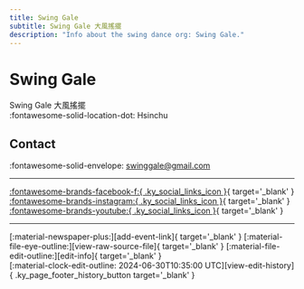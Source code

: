 ```yaml
---
title: Swing Gale
subtitle: Swing Gale 大風搖擺
description: "Info about the swing dance org: Swing Gale."
---
```


# Swing Gale

Swing Gale 大風搖擺  
:fontawesome-solid-location-dot: Hsinchu  


## Contact

:fontawesome-solid-envelope: <swinggale@gmail.com>  

---

 [:fontawesome-brands-facebook-f:{ .ky_social_links_icon }](https://www.facebook.com/swinggale){ target='_blank' } [:fontawesome-brands-instagram:{ .ky_social_links_icon }](https://instagram.com/swinggale){ target='_blank' } [:fontawesome-brands-youtube:{ .ky_social_links_icon }](https://youtube.com/galeswing){ target='_blank' }

---

<div class="ky_page_footer" markdown>
<div class="ky_page_footer_trailing" markdown="span">
[:material-newspaper-plus:][add-event-link]{ target='_blank' }
[:material-file-eye-outline:][view-raw-source-file]{ target='_blank' }
[:material-file-edit-outline:][edit-info]{ target='_blank' }
</div>
<div class="ky_page_footer_leading" markdown="span">
[:material-clock-edit-outline: 2024-06-30T10:35:00 UTC][view-edit-history]{ .ky_page_footer_history_button target='_blank' }
</div>
</div>

[add-event-link]: https://github.com/swingdance/events/issues/new?assignees=&labels=add+event&projects=&template=02-add_entity.yml&title=%5Bzh_TW%5D%20%3CName%3E&region=zh_TW&province=Hsinchu&city=Hsinchu&org_id=swing-gale "Add Event"
[view-raw-source-file]: https://github.com/swingdance/orgs/blob/main/zh_TW/swing-gale.json "View Raw Source File"
[edit-info]: https://github.com/swingdance/orgs/issues/new?assignees=&labels=update+org&projects=&template=03-update_entity.yml&title=%5Bzh_TW%5D%20Swing%20Gale&region=zh_TW&id=swing-gale&name=Swing%20Gale "Edit Info"

[view-edit-history]: https://github.com/swingdance/orgs/commits/main/zh_TW/swing-gale.json "View Edit History"
